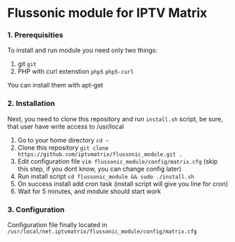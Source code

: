 # Flussonic module for IPTV Matrix

### 1. Prerequisities
  To install and run module you need only two things: 
  1. git `git`
  2. PHP with curl extenstion `php5` `php5-curl`

You can install them with apt-get

### 2. Installation
Next, you need to clone this repository and run `install.sh` script, be sure, that user have write access to /usr/local

1. Go to your home directory `cd ~`
2. Clone this repository `git clone https://github.com/iptvmatrix/flussonic_module.git .`
3. Edit configuration file `vim flussonic_module/config/matrix.cfg` (skip this step, if you dont know, you can change config later)
4. Run install script `cd flussonic_module && sudo ./install.sh`
5. On success install add cron task (install script will give you line for cron)
6. Wait for 5 minutes, and module should start work

### 3. Configuration

Configuration file finally located in `/usr/local/net.iptvmatrix/flussonic_module/config/matrix.cfg`
